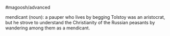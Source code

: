 #magoosh/advanced

mendicant (noun): a pauper who lives by begging 
Tolstoy was an aristocrat, but he strove to understand the Christianity of the Russian peasants by 
wandering among them as a mendicant. 
